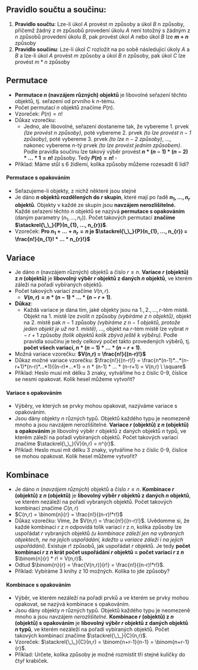 ## Pravidlo součtu a součinu:
1) **Pravidlo součtu**: Lze-li úkol $A$ provést $m$ způsoby a úkol $B$ n způsoby, přičemž žádný z $m$ způsobů provedení úkolu $A$ není totožný s žádným z $n$ způsobů provedení úkolu $B$, pak provést úkol $A$ nebo úkol $B$ lze **$m + n$** způsoby
2) **Pravidlo součinu**: Lze-li úkol $C$ rozložit na po sobě následující úkoly $A$ a $B$ a lze-li úkol $A$ provést $m$ způsoby a úkol $B$ $n$ způsoby, pak úkol $C$ lze provést $m*n$ způsoby
## Permutace
- **Permutace $n$ (navzájem různých) objektů** je libovolné seřazení těchto objektů, tj. seřazení od prvního k $n$-tému. 
- Počet permutací $n$ objektů značíme $P(n)$.
- Vzoreček: $P(n) = n!$
- Důkaz vzorečku:
	- Jedno, ale libovolné, seřazení dostaneme tak, že vybereme $1.$ prvek *(lze provést $n$ způsoby)*, poté vybereme $2.$ prvek *(to lze provést $n-1$ způsoby)*, poté vybereme $3.$ prvek *(to lze $n-2$ způsoby)*, ..., nakonec vybereme $n$-tý prvek *(to lze provést jedním způsobem)*. Podle pravidla součinu lze takový výběr provést **$n * (n-1) * (n-2) * ... * 1 = n!$** způsoby. Tedy **$P(n) = n! \ \square$**
- Příklad: Máme stůl s 6 židlemi, kolika způsoby můžeme rozesadit 6 lidí?
#### Permutace s opakováním
- Seřazujeme-li objekty, z nichž některé jsou stejné
- Je dáno **$n$ objektů rozdělených do $r$ skupin**, které mají po řadě **$n_{1}, ..., n_{r}$ objektů**. Objekty v každé ze skupin jsou **navzájem nerozlišitelné.** Každé seřazení těchto $n$ objektů se nazývá **permutace s opakováním** (daným parametry ($n_{1}, ..., n_{r}$)). Počet takových permutací **značíme $\stackrel{\_\_}{P}(n_{1}, ..., n_{r})$**.
- Vzoreček: **Pro $n_{1} + ... + n_{r} = n$ je $\stackrel{\_\_}{P}(n_{1}, ..., n_{r}) = \frac{n!}{n_{1}! * ... * n_{r}!}$**
## Variace
- Je dáno $n$ (navzájem různých) objektů a číslo $r \leq n$. **Variace $r$ (objektů) z $n$ (objektů)** je **libovolný výběr $r$ objektů z daných $n$ objektů**, ve kterém záleží na pořadí vybíraných objektů. 
- Počet takových variací značíme $V(n,r)$.
	- **$V(n,r) = n * (n-1) * ... * (n-r+1)$**.
- **Důkaz**:
	- Každá variace je dána tím, jaké objekty jsou na $1., 2., ..., r$-tém místě. Objekt na $1.$ místě lze zvolit $n$ způsoby *(vybíráme z n objektů)*, objekt na $2.$ místě pak $n-1$ způsoby *(vybíráme z $n-1$ objektů, protože jeden objekt je už na $1.$ místě)*, ..., objekt na $r$-tém místě lze vybrat $n-r+1$ způsoby *(tolik objektů kolik zbývá ještě k výběru)*. Podle pravidla součinu je tedy celkový počet takto provedených výběrů, tj. **počet všech variací, $n * (n-1) * ... * (n-r+1)$**.
- Možná variace vzorečku: **$V(n,r) = \frac{n!}{(n-r)!}$**
- Důkaz možné variace vzorečku: $\frac{n!}{(n-r)!} = \frac{n*(n-1)*...*(n-r+1)*(n-r)*...*1}{(n-r)*...*1} = n * (n-1) * ... * (n-r+1) = V(n,r) \ \square$ 
- Příklad: Heslo musí mít délku 3 znaky, vytváříme ho z číslic 0-9, číslice se nesmí opakovat. Kolik hesel můžeme vytvořit?
#### Variace s opakováním
- Výběry, ve kterých se prvky mohou opakovat, nazýváme variace s opakováním.
- Jsou dány objekty $n$ různých typů. Objektů každého typu je neomezeně mnoho a jsou navzájem nerozlišitelné. **Variace $r$ (objektů) z $n$ (objektů) s opakováním** je libovolný výběr $r$ objektů z daných objektů $n$ typů, ve kterém záleží na pořadí vybíraných objektů. Počet takových variací značíme $\stackrel{\_\_}{V}(n,r) = n^{r}$.
- Příklad: Heslo musí mít délku 3 znaky, vytváříme ho z číslic 0-9, číslice se mohou opakovat. Kolik hesel můžeme vytvořit?
## Kombinace
- Je dáno $n$ (*navzájem různých*) objektů a číslo $r \leq n$. **Kombinace $r$ (objektů) z $n$ (objektů)** je **libovolný výběr $r$ objektů z daných $n$ objektů**, ve kterém nezáleží na pořadí vybraných objektů. Počet takových kombinací značíme $C(n,r)$
- $C(n,r) = \binom{n}{r} = \frac{n!}{(n-r)!*r!}$
- Důkaz vzorečku: Víme, že $V(n,r) = \frac{n!}{(n-r)!}$. Uvědomme si, že každé kombinaci $r$ z $n$ odpovídá tolik variací $r$ z $n$, kolika způsoby lze uspořádat $r$ vybraných objektů *(u kombinace záleží jen na vybraných objektech, ne na jejich uspořádání, kdežto u variace záleží i na jejich uspořádání)*. Existuje $r!$ způsobů, jak uspořádat $r$ objektů. Je tedy **počet kombinací $r$ z $n$ krát počet uspořádání $r$ objektů = počet variací $r$ z $n$** $\binom{n}{r} * r! = V(n,r)$.
- Odtud $\binom{n}{r} = \frac{V(n,r)}{r!} = \frac{n!}{(n-r)!*r!}$.
- Příklad: Vybíráme 3 knihy z 10 možných. Kolika to jde způsoby?
#### Kombinace s opakováním
- Výběr, ve kterém nezáleží na pořadí prvků a ve kterém se prvky mohou opakovat, se nazývá kombinace s opakováním.
- Jsou dány objekty $n$ různých typů. Objektů každého typu je neomezeně mnoho a jsou navzájem *nerozlišitelné*. **Kombinace $r$ (objektů) z $n$ (objektů) s opakováním** je **libovolný výběr $r$ objektů z daných objektů $n$ typů**, ve kterém nezáleží na pořadí vybíraných objektů. Počet takových kombinací značíme $\stackrel{\_\_}{C}(n,r)$.
- Vzoreček: $\stackrel{\_\_}{C}(n,r) = \binom{n+r-1}{n-1} = \binom{n+r-1}{r}$.
- Příklad: Určete, kolika způsoby je možné rozmístit tři stejné kuličky do čtyř krabiček.